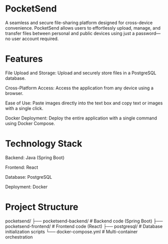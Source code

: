 # PocketSend
A seamless and secure file-sharing platform designed for cross-device convenience. PocketSend allows users to effortlessly upload, manage, and transfer files between personal and public devices using just a password—no user account required.

# Features

File Upload and Storage: Upload and securely store files in a PostgreSQL database.

Cross-Platform Access: Access the application from any device using a browser.

Ease of Use: Paste images directly into the text box and copy text or images with a single click.

Docker Deployment: Deploy the entire application with a single command using Docker Compose.

# Technology Stack

Backend: Java (Spring Boot)

Frontend: React

Database: PostgreSQL

Deployment: Docker

# Project Structure

pocketsend/
├── pocketsend-backend/               # Backend code (Spring Boot)
├── pocketsend-frontend/              # Frontend code (React)
├── postgresql/                       # Database initialization scripts
└── docker-compose.yml                # Multi-container orchestration

